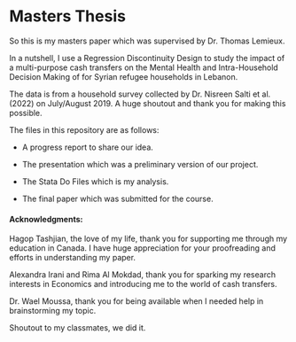 # Masters Thesis

So this is my masters paper which was supervised by Dr. Thomas Lemieux.

In a nutshell, I use a Regression Discontinuity Design to study the impact of a multi-purpose cash transfers on the Mental Health and Intra-Household Decision Making of for Syrian refugee households in Lebanon.

The data is from a household survey collected by Dr. Nisreen Salti et al. (2022) on July/August 2019. A huge shoutout and thank you for making this possible.

The files in this repository are as follows:

- A progress report to share our idea.

- The presentation which was a preliminary version of our project.

- The Stata Do Files which is my analysis.

- The final paper which was submitted for the course.




#### Acknowledgments:

Hagop Tashjian, the love of my life, thank you for supporting me through my education in Canada. I have huge appreciation for your proofreading and efforts in understanding my paper.
 
Alexandra Irani and Rima Al Mokdad, thank you for sparking my research interests in Economics and introducing me to the world of cash transfers.

Dr. Wael Moussa, thank you for being available when I needed help in brainstorming my topic.

Shoutout to my classmates, we did it.

